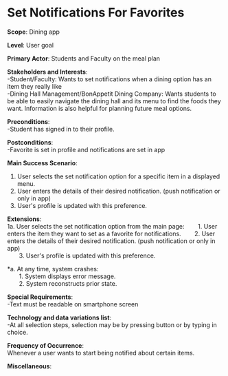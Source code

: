 # Set Notifications For Favorites

**Scope**: Dining app

**Level**: User goal

**Primary Actor**: Students and Faculty on the meal plan

**Stakeholders and Interests**:\
-Student/Faculty: Wants to set notifications when a dining option has an item they really like\
-Dining Hall Management/BonAppetit Dining Company: Wants students to be able to easily navigate the dining hall and its menu to find the foods they want. Information is also helpful for planning future meal options.

**Preconditions**:\
-Student has signed in to their profile.

**Postconditions**:\
-Favorite is set in profile and notifications are set in app

**Main Success Scenario**:
1. User selects the set notification option for a specific item in a displayed menu.
2. User enters the details of their desired notification. (push notification or only in app)
3. User's profile is updated with this preference.

**Extensions**:\
1a. User selects the set notification option from the main page:
&nbsp;&nbsp;&nbsp;&nbsp;&nbsp;&nbsp; 1. User enters the item they want to set as a favorite for notifications.
&nbsp;&nbsp;&nbsp;&nbsp;&nbsp;&nbsp; 2. User enters the details of their desired notification. (push notification or only in app)\
&nbsp;&nbsp;&nbsp;&nbsp;&nbsp;&nbsp; 3. User's profile is updated with this preference.

*a. At any time, system crashes:\
&nbsp;&nbsp;&nbsp;&nbsp;&nbsp;&nbsp;    1. System displays error message.\
&nbsp;&nbsp;&nbsp;&nbsp;&nbsp;&nbsp;    2. System reconstructs prior state.

**Special Requirements**:\
-Text must be readable on smartphone screen

**Technology and data variations list**:\
-At all selection steps, selection may be by pressing button or by typing in choice.

**Frequency of Occurrence**:\
Whenever a user wants to start being notified about certain items.

**Miscellaneous**: 

